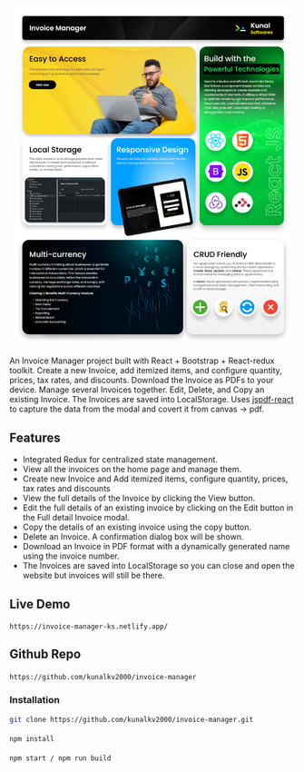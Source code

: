 <p><a target="_blank" href="https://invoice-manager-ks.netlify.app/" style="display: inline-block;"><img src="https://raw.githubusercontent.com/kunalkv2000/invoice-manager/refs/heads/main/assets/summary.png" /></a>

An Invoice Manager project built with React + Bootstrap + React-redux toolkit. Create a new Invoice, add itemized items, and configure quantity, prices, tax rates, and discounts. Download the Invoice as PDFs to your device. Manage several Invoices together. Edit, Delete, and Copy an existing Invoice. The Invoices are saved into LocalStorage. Uses [jspdf-react](https://www.npmjs.com/package/jspdf-react) to capture the data from the modal and covert it from canvas -> pdf.

## Features

* Integrated Redux for centralized state management.
* View all the invoices on the home page and manage them.
* Create new Invoice and Add itemized items, configure quantity, prices, tax rates and discounts
* View the full details of the Invoice by clicking the View button.
* Edit the full details of an existing invoice by clicking on the Edit button in the Full detail Invoice modal.
* Copy the details of an existing invoice using the copy button.
* Delete an Invoice. A confirmation dialog box will be shown.
* Download an Invoice in PDF format with a dynamically generated name using the invoice number.
* The Invoices are saved into LocalStorage so you can close and open the website but invoices will still be there.

## Live Demo

`https://invoice-manager-ks.netlify.app/`

## Github Repo
`https://github.com/kunalkv2000/invoice-manager`

### Installation

```bash
git clone https://github.com/kunalkv2000/invoice-manager.git

npm install

npm start / npm run build
```
